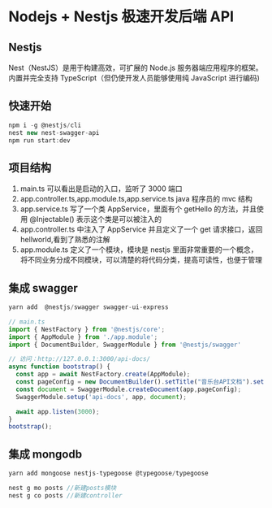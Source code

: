 <!--
 * @Description: 
 * @Author: Chuang Li
 * @Date: 2021-09-23 14:01:56
 * @LastEditTime: 2021-09-23 14:17:40
 * @LastEditors: Chuang Li
-->
# Nodejs + Nestjs 极速开发后端 API

## Nestjs

Nest（NestJS）是用于构建高效，可扩展的 Node.js 服务器端应用程序的框架。内置并完全支持 TypeScript（但仍使开发人员能够使用纯 JavaScript 进行编码)


## 快速开始

```js
npm i -g @nestjs/cli
nest new nest-swagger-api
npm run start:dev
```

## 项目结构

1. main.ts 可以看出是启动的入口，监听了 3000 端口
2. app.controller.ts,app.module.ts,app.service.ts java 程序员的 mvc 结构
3. app.service.ts 写了一个类 AppService，里面有个 getHello 的方法，并且使用 @Injectable() 表示这个类是可以被注入的
4. app.controller.ts 中注入了 AppService 并且定义了一个 get 请求接口，返回 hellworld,看到了熟悉的注解
5. app.module.ts 定义了一个模块，模块是 nestjs 里面非常重要的一个概念，将不同业务分成不同模块，可以清楚的将代码分类，提高可读性，也便于管理

## 集成 swagger

```js
yarn add  @nestjs/swagger swagger-ui-express
```

```js
// main.ts
import { NestFactory } from '@nestjs/core';
import { AppModule } from './app.module';
import { DocumentBuilder, SwaggerModule } from '@nestjs/swagger'

// 访问：http://127.0.0.1:3000/api-docs/
async function bootstrap() {
  const app = await NestFactory.create(AppModule);
  const pageConfig = new DocumentBuilder().setTitle("音乐台API文档").setVersion("0.1").build();
  const document = SwaggerModule.createDocument(app,pageConfig);
  SwaggerModule.setup('api-docs', app, document);

  await app.listen(3000);
}
bootstrap();
```

## 集成 mongodb

```js
yarn add mongoose nestjs-typegoose @typegoose/typegoose

nest g mo posts //新建posts模块
nest g co posts //新建controller
```



